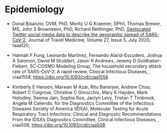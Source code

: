 # Epidemiology


* Donal Bisanzio, DVM, PhD, Moritz U G Kraemer, DPhil, Thomas Brewer, MS, John S Brownstein, PhD, Richard Reithinger, PhD, [Geolocated Twitter social media data to describe the geographic spread of SARS-CoV-2](https://doi.org/10.1093/jtm/taaa120), Journal of Travel Medicine, Volume 27, Issue 5, July 2020, taaa120, 

* Hannah F Fung, Leonardo Martinez, Fernando Alarid-Escudero, Joshua A Salomon, David M Studdert, Jason R Andrews, Jeremy D Goldhaber-Fiebert, SC-COSMO Modeling Group, The household secondary attack rate of SARS-CoV-2: A rapid review, Clinical Infectious Diseases, , ciaa1558, https://doi.org/10.1093/cid/ciaa1558

* Kimberly E Hanson, Marwan M Azar, Ritu Banerjee, Andrew Chou, Robert C Colgrove, Christine C Ginocchio, Mary K Hayden, Mark Holodiny, Seema Jain, Sophia Koo, Jaclyn Levy, Tristan T Timbrook, Angela M Caliendo, for the Diagnostics Committee of the Infectious Diseases Society of America (IDSA), Molecular Testing for Acute Respiratory Tract Infections: Clinical and Diagnostic Recommendations From the IDSA’s Diagnostics Committee, Clinical Infectious Diseases, , ciaa508, https://doi.org/10.1093/cid/ciaa508
